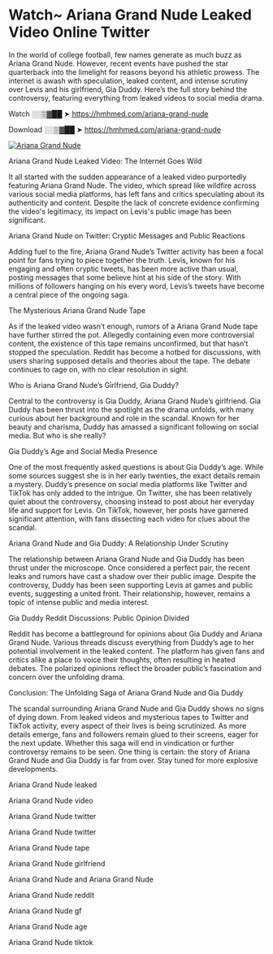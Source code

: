 # Watch~ Ariana Grand Nude Leaked Video Online Twitter

In the world of college football, few names generate as much buzz as Ariana Grand Nude. However, recent events have pushed the star quarterback into the limelight for reasons beyond his athletic prowess. The internet is awash with speculation, leaked content, and intense scrutiny over Levis and his girlfriend, Gia Duddy. Here’s the full story behind the controversy, featuring everything from leaked videos to social media drama.

Watch ░░▒▓██ ➤ https://hmhmed.com/ariana-grand-nude

Download ░░▒▓██ ➤ https://hmhmed.com/ariana-grand-nude

[![Ariana Grand Nude](https://i.imgur.com/dJHk4Zq.gif)](https://hmhmed.com/ariana-grand-nude)

Ariana Grand Nude Leaked Video: The Internet Goes Wild

It all started with the sudden appearance of a leaked video purportedly featuring Ariana Grand Nude. The video, which spread like wildfire across various social media platforms, has left fans and critics speculating about its authenticity and content. Despite the lack of concrete evidence confirming the video's legitimacy, its impact on Levis's public image has been significant.

Ariana Grand Nude on Twitter: Cryptic Messages and Public Reactions

Adding fuel to the fire, Ariana Grand Nude’s Twitter activity has been a focal point for fans trying to piece together the truth. Levis, known for his engaging and often cryptic tweets, has been more active than usual, posting messages that some believe hint at his side of the story. With millions of followers hanging on his every word, Levis’s tweets have become a central piece of the ongoing saga.

The Mysterious Ariana Grand Nude Tape

As if the leaked video wasn’t enough, rumors of a Ariana Grand Nude tape have further stirred the pot. Allegedly containing even more controversial content, the existence of this tape remains unconfirmed, but that hasn’t stopped the speculation. Reddit has become a hotbed for discussions, with users sharing supposed details and theories about the tape. The debate continues to rage on, with no clear resolution in sight.

Who is Ariana Grand Nude’s Girlfriend, Gia Duddy?

Central to the controversy is Gia Duddy, Ariana Grand Nude’s girlfriend. Gia Duddy has been thrust into the spotlight as the drama unfolds, with many curious about her background and role in the scandal. Known for her beauty and charisma, Duddy has amassed a significant following on social media. But who is she really?

Gia Duddy’s Age and Social Media Presence

One of the most frequently asked questions is about Gia Duddy’s age. While some sources suggest she is in her early twenties, the exact details remain a mystery. Duddy’s presence on social media platforms like Twitter and TikTok has only added to the intrigue. On Twitter, she has been relatively quiet about the controversy, choosing instead to post about her everyday life and support for Levis. On TikTok, however, her posts have garnered significant attention, with fans dissecting each video for clues about the scandal.

Ariana Grand Nude and Gia Duddy: A Relationship Under Scrutiny

The relationship between Ariana Grand Nude and Gia Duddy has been thrust under the microscope. Once considered a perfect pair, the recent leaks and rumors have cast a shadow over their public image. Despite the controversy, Duddy has been seen supporting Levis at games and public events, suggesting a united front. Their relationship, however, remains a topic of intense public and media interest.

Gia Duddy Reddit Discussions: Public Opinion Divided

Reddit has become a battleground for opinions about Gia Duddy and Ariana Grand Nude. Various threads discuss everything from Duddy’s age to her potential involvement in the leaked content. The platform has given fans and critics alike a place to voice their thoughts, often resulting in heated debates. The polarized opinions reflect the broader public’s fascination and concern over the unfolding drama.

Conclusion: The Unfolding Saga of Ariana Grand Nude and Gia Duddy

The scandal surrounding Ariana Grand Nude and Gia Duddy shows no signs of dying down. From leaked videos and mysterious tapes to Twitter and TikTok activity, every aspect of their lives is being scrutinized. As more details emerge, fans and followers remain glued to their screens, eager for the next update. Whether this saga will end in vindication or further controversy remains to be seen. One thing is certain: the story of Ariana Grand Nude and Gia Duddy is far from over. Stay tuned for more explosive developments.

Ariana Grand Nude leaked

Ariana Grand Nude video

Ariana Grand Nude twitter

Ariana Grand Nude twitter

Ariana Grand Nude tape

Ariana Grand Nude girlfriend

Ariana Grand Nude and Ariana Grand Nude

Ariana Grand Nude reddit

Ariana Grand Nude gf

Ariana Grand Nude age

Ariana Grand Nude tiktok